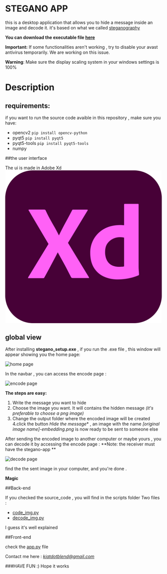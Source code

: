 # STEGANO APP

this is a desktop application that allows you to hide a message inside an image and decode it.
it's based on what we called [steganography](https://en.wikipedia.org/wiki/Steganography)

**You can download the executable file [here](https://drive.google.com/drive/folders/1Jth5vjjfRfK3MM6LQDjcp4OAo4ATaJmh?usp=sharing)**

**Important:** If some functionalities aren't working , try to disable your avast antivirus temporarily. We are working on this issue.

**Warning**: Make sure the display scaling system in your windows settings is 100% 

# Description

## requirements:

if you want to run the source code avaible in this repository , make sure you have:

* opencv2 `pip install opencv-python`
* pyqt5 `pip install pyqt5`
* pyqt5-tools `pip install pyqt5-tools`
* numpy

##the user interface

The ui is made in Adobe Xd ![xd logo](xd.png)

## global view

After installing **stegano_setup.exe** , if you run the .exe file , this window will appear showing you the home page:

![home page](home.png)

In the navbar , you can access the encode page :

![encode page](encode.png)

**The steps are easy:**

1. Write the message you want to hide
2. Choose the image you want. It will contains the hidden message *(it's preferable to choose a png image)*
3. Change the output folder where the encoded image will be created 
4.click the button *Hide the message** , an image with the name *[original image name]-embedding.png* is now ready to be sent to someone else

After sending the encoded image to another computer or maybe yours , you can decode it by accessing the encode page :
**Note: the receiver must have the stegano-app **

![decode page](decode.png)

find the the sent image in your computer, and you're done .

**Magic**

##Back-end

If you checked the source_code , you will find in the scripts folder Two files :

* [code_img.py](https://github.com/Ilyas-Khiat/stegano-app/blob/main/scripts/code_img.py)
* [decode_img.py](https://github.com/Ilyas-Khiat/stegano-app/blob/main/scripts/decode_img.py)

I guess it's well explained

##Front-end

check the [app.py](https://github.com/Ilyas-Khiat/stegano-app/blob/main/scripts/app.py) file

Contact me here : *kiatdotblend@gmail.com*

###HAVE FUN :) 
Hope it works






